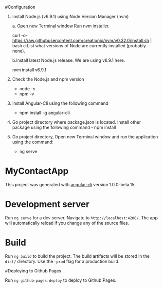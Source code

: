 


#Configuration

1. Install Node.js (v6.9.1) using Node Version Manager (nvm) 

	a. Open new Terminal window Run nvm installer.

	curl -o- https://raw.githubusercontent.com/creationix/nvm/v0.32.0/install.sh | bash
	c.List what versions of Node are currently installed (probably none).
	

	b.Install latest Node.js release. We are using v6.9.1 here.

	nvm install v6.9.1 

2. Check the Node.js and  npm version
	- node -v
	- npm -v

3. Install Angular-Cli using the following command
	- npm install -g angular-cli

4. Go project directory where package.json is located. Install other package using the following command
         - npm install

5. Go project directory, Open new Terminal window and run the application using the command:
	- ng serve



# MyContactApp

This project was generated with [angular-cli](https://github.com/angular/angular-cli) version 1.0.0-beta.15.

# Development server
Run `ng serve` for a dev server. Navigate to `http://localhost:4200/`. The app will automatically reload if you change any of the source files.

# Build

Run `ng build` to build the project. The build artifacts will be stored in the `dist/` directory. Use the `-prod` flag for a production build.

#Deploying to Github Pages

Run `ng github-pages:deploy` to deploy to Github Pages.

